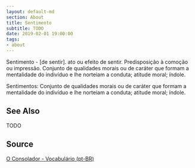 ```yaml
---
layout: default-md
section: About
title: Sentimento
subtitle: TODO
date: 2019-02-01 19:00:00
tags:
- about
---
```


Sentimento - [de sentir]. ato ou efeito de sentir. Predisposição à comoção ou impressão. Conjunto de qualidades morais ou de caráter que formam a mentalidade do indivíduo e lhe norteiam a conduta; atitude moral; índole. 

Sentimentos: Conjunto de qualidades morais ou de caráter que formam a mentalidade do indivíduo e lhe norteiam a conduta; atitude moral; índole. 

## See Also
TODO

## Source
[O Consolador - Vocabulário (pt-BR)](http://www.oconsolador.com.br/linkfixo/vocabulario/principal.html)
